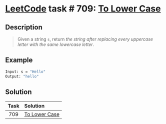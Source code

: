 # [LeetCode][leetcode] task # 709: [To Lower Case][task]

Description
-----------

> Given a string `s`, return _the string after replacing every uppercase letter with the same lowercase letter_.

Example
-------

```sh
Input: s = "Hello"
Output: "hello"
```

Solution
--------

| Task | Solution                  |
|:----:|:--------------------------|
| 709  | [To Lower Case][solution] |


[leetcode]: <http://leetcode.com/>
[task]: <https://leetcode.com/problems/to-lower-case/>
[solution]: <https://github.com/wellaxis/praxis-leetcode/blob/main/src/main/java/com/witalis/praxis/leetcode/task/h8/p709/option/Practice.java>
